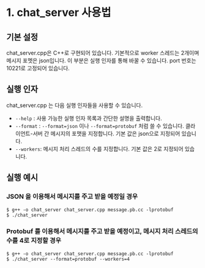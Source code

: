 # 1. chat_server 사용법

## 기본 설정
chat_server.cpp은 C++로 구현되어 있습니다.
기본적으로 worker 스레드는 2개이며 메시지 포멧은 json입니다. 이 부분은 실행 인자를 통해 바꿀 수 있습니다.
port 번호는 10221로 고정되어 있습니다.

## 실행 인자

chat_server.cpp 는 다음 실행 인자들을 사용할 수 있습니다.

* `--help` : 사용 가능한 실행 인자 목록과 간단한 설명을 출력합니다.
* `--format` : `--format=json` 이나 `--format=protobuf` 처럼 쓸 수 있습니다. 클라이언트-서버 간 메시지의 포맷을 지정합니다. 기본 값은 json으로 지정되어 있습니다.
* `--workers`: 메시지 처리 스레드의 수를 지정합니다. 기본 값은 2로 지정되어 있습니다.

## 실행 예시

### JSON 을 이용해서 메시지를 주고 받을 예정일 경우

```
$ g++ -o chat_server chat_server.cpp message.pb.cc -lprotobuf
$ ./chat_server
```

### Protobuf 를 이용해서 메시지를 주고 받을 예정이고, 메시지 처리 스레드의 수를 4로 지정할 경우

```
$ g++ -o chat_server chat_server.cpp message.pb.cc -lprotobuf
$ ./chat_server --format=protobuf --workers=4
```
